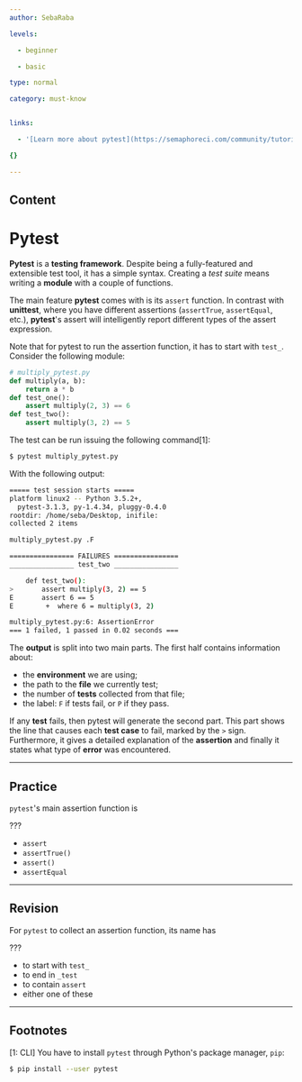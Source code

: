 ```yaml
---
author: SebaRaba

levels:

  - beginner

  - basic

type: normal

category: must-know


links:

  - '[Learn more about pytest](https://semaphoreci.com/community/tutorials/testing-python-applications-with-pytest){website}'

{}

---
```

## Content
# Pytest

**Pytest** is a **testing framework**. Despite being a fully-featured and extensible test tool, it has a simple syntax. Creating a *test suite* means writing a **module** with a couple of functions. 

The main feature **pytest** comes with is its `assert` function. In contrast with **unittest**, where you have different assertions (`assertTrue`, `assertEqual`, etc.), **pytest**'s assert will intelligently report different types of the assert expression.

Note that for pytest to run the assertion function, it has to start with `test_`. Consider the following module:
```python
# multiply_pytest.py
def multiply(a, b):
    return a * b
def test_one():
    assert multiply(2, 3) == 6
def test_two():
    assert multiply(3, 2) == 5
```

The test can be run issuing the following command[1]:
```bash
$ pytest multiply_pytest.py
```
With the following output:
```bash
===== test session starts =====
platform linux2 -- Python 3.5.2+,
  pytest-3.1.3, py-1.4.34, pluggy-0.4.0
rootdir: /home/seba/Desktop, inifile:
collected 2 items

multiply_pytest.py .F

================ FAILURES ================
________________ test_two ________________

    def test_two():
>       assert multiply(3, 2) == 5
E       assert 6 == 5
E        +  where 6 = multiply(3, 2)

multiply_pytest.py:6: AssertionError
=== 1 failed, 1 passed in 0.02 seconds ===
```
The **output** is split into two main parts. The first half contains information about:
- the **environment** we are using;
- the path to the **file** we currently test;
- the number of **tests** collected from that file;
- the label: `F` if tests fail, or `P` if they pass.

If any **test** fails, then pytest will generate the second part. This part shows the line that causes each **test case** to fail, marked by the `>` sign. Furthermore, it gives a detailed explanation of the **assertion** and finally it states what type of **error** was encountered.

---
## Practice

`pytest`'s main assertion function is

???

* `assert`
* `assertTrue()`
* `assert()`
* `assertEqual`

---
## Revision

For `pytest` to collect an assertion function, its name has

???


* to start with `test_`
* to end in `_test`
* to contain `assert`
* either one of these

---
## Footnotes
[1: CLI]
You have to install `pytest` through Python's package manager, `pip`:
```bash
$ pip install --user pytest
```
